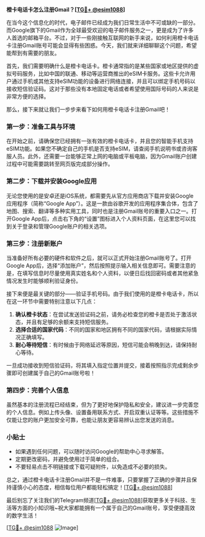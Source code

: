 **橙卡电话卡怎么注册Gmail？[[TG💪+ @esim1088](https://t.me/s/esim1088)]**

在当今这个信息化的时代，电子邮件已经成为我们日常生活中不可或缺的一部分。而Google旗下的Gmail作为全球最受欢迎的电子邮件服务之一，更是成为了许多人首选的邮箱平台。不过，对于一些刚接触互联网的新手来说，如何利用橙卡电话卡注册Gmail账号可能会显得有些困惑。今天，我们就来详细聊聊这个问题，希望能帮到有需要的朋友。

首先，我们需要明确什么是橙卡电话卡。橙卡通常指的是某些国家或地区提供的虚拟号码服务，比如中国的联通、移动等运营商推出的eSIM卡服务。这些卡允许用户通过手机或其他支持eSIM功能的设备进行网络连接，并且可以绑定手机号码以接收短信验证码。这对于那些没有本地固定电话或者希望使用国际号码的人来说是非常方便的选择。

那么，接下来就让我们一步步来看下如何用橙卡电话卡注册Gmail吧！

### 第一步：准备工具与环境

在开始之前，请确保您已经拥有一张有效的橙卡电话卡，并且您的智能手机支持eSIM功能。如果您不确定自己的手机是否支持eSIM，请查阅手机说明书或咨询客服人员。此外，还需要一台能够正常上网的电脑或平板电脑，因为Gmail账户创建过程中可能需要跳转至网页版完成部分操作。

### 第二步：下载并安装Google应用

无论您使用的是安卓还是iOS系统，都需要先从官方应用商店下载并安装Google应用程序（简称“Google App”）。这是一款由谷歌开发的应用程序集合体，包含了地图、搜索、翻译等多种实用工具，同时也是注册Gmail账号的重要入口之一。打开Google App后，点击右下角的“设置”图标进入个人资料页面，在这里您可以找到关于登录和管理Google账户的相关选项。

### 第三步：注册新账户

当准备好所有必要的硬件和软件之后，就可以正式开始注册Gmail账号了。打开Google App后，选择“添加账户”，然后按照提示输入相关信息即可。需要注意的是，在填写信息时尽量使用真实姓名和个人资料，以便日后找回密码或者其他紧急情况发生时能够顺利验证身份。

接下来便是最关键的部分——验证手机号码。由于我们使用的是橙卡电话卡，所以在这一环节中需要特别注意以下几点：

1. **确认橙卡状态**：在尝试发送验证码之前，请务必检查您的橙卡是否处于激活状态，并且有足够的余额来支持短信服务。
2. **选择合适的国家代码**：不同的国家和地区拥有不同的国家代码，请根据实际情况正确填写。
3. **耐心等待短信**：有时候由于网络延迟等原因，短信可能会稍晚到达，请保持耐心等待。

一旦成功接收到短信验证码，将其填入指定位置并提交，接着按照指示完成剩余步骤即可创建属于自己的Gmail账号啦！

### 第四步：完善个人信息

虽然基本的注册流程已经结束，但为了更好地保护隐私和安全，建议进一步完善您的个人信息。例如上传头像、设置备用联系方式、开启双重认证等等。这些措施不仅能让您的账户更加安全可靠，也能让朋友更容易辨认出您发送的消息。

### 小贴士

- 如果遇到任何问题，可以随时访问Google的帮助中心寻求解答。
- 定期更改密码，并避免使用过于简单的组合。
- 不要轻易点击不明链接或下载可疑附件，以免造成不必要的损失。

总之，通过橙卡电话卡注册Gmail并不是一件难事，只要掌握了正确的步骤并且保持谨慎小心的态度，相信每位用户都能轻松搞定！[[TG💪+ @esim1088](https://t.me/s/esim1088)]

最后别忘了关注我们的Telegram频道[[TG💪+ @esim1088](https://t.me/s/esim1088)]获取更多关于科技、生活等方面的小知识哦~祝大家都能拥有一个属于自己的Gmail账号，享受便捷高效的数字生活！

[[TG💪+ @esim1088](https://t.me/s/esim1088) ![Image](https://i.postimg.cc/4NQfJmqS/Snipaste-2025-05-13-00-14-12.png)]